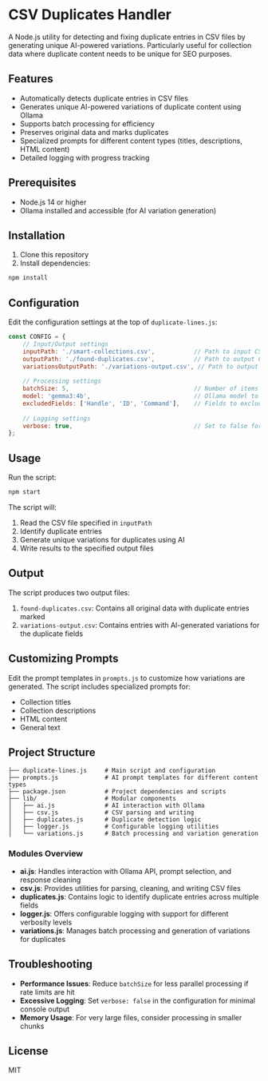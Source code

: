 # CSV Duplicates Handler

A Node.js utility for detecting and fixing duplicate entries in CSV files by generating unique AI-powered variations. Particularly useful for collection data where duplicate content needs to be unique for SEO purposes.

## Features

- Automatically detects duplicate entries in CSV files
- Generates unique AI-powered variations of duplicate content using Ollama
- Supports batch processing for efficiency
- Preserves original data and marks duplicates
- Specialized prompts for different content types (titles, descriptions, HTML content)
- Detailed logging with progress tracking

## Prerequisites

- Node.js 14 or higher
- Ollama installed and accessible (for AI variation generation)

## Installation

1. Clone this repository
2. Install dependencies:

```bash
npm install
```

## Configuration

Edit the configuration settings at the top of `duplicate-lines.js`:

```javascript
const CONFIG = {
    // Input/Output settings
    inputPath: './smart-collections.csv',           // Path to input CSV file
    outputPath: './found-duplicates.csv',           // Path to output CSV with duplicate markers
    variationsOutputPath: './variations-output.csv', // Path to output CSV with generated variations
    
    // Processing settings
    batchSize: 5,                                   // Number of items to process in parallel
    model: 'gemma3:4b',                             // Ollama model to use
    excludedFields: ['Handle', 'ID', 'Command'],    // Fields to exclude from duplicate checking
    
    // Logging settings
    verbose: true,                                  // Set to false for minimal console output
};
```

## Usage

Run the script:

```bash
npm start
```

The script will:
1. Read the CSV file specified in `inputPath`
2. Identify duplicate entries
3. Generate unique variations for duplicates using AI
4. Write results to the specified output files

## Output

The script produces two output files:

1. `found-duplicates.csv`: Contains all original data with duplicate entries marked
2. `variations-output.csv`: Contains entries with AI-generated variations for the duplicate fields

## Customizing Prompts

Edit the prompt templates in `prompts.js` to customize how variations are generated. The script includes specialized prompts for:

- Collection titles
- Collection descriptions
- HTML content
- General text

## Project Structure

```
├── duplicate-lines.js     # Main script and configuration
├── prompts.js             # AI prompt templates for different content types
├── package.json           # Project dependencies and scripts
├── lib/                   # Modular components
│   ├── ai.js              # AI interaction with Ollama
│   ├── csv.js             # CSV parsing and writing
│   ├── duplicates.js      # Duplicate detection logic
│   ├── logger.js          # Configurable logging utilities
│   └── variations.js      # Batch processing and variation generation
```

### Modules Overview

- **ai.js**: Handles interaction with Ollama API, prompt selection, and response cleaning
- **csv.js**: Provides utilities for parsing, cleaning, and writing CSV files
- **duplicates.js**: Contains logic to identify duplicate entries across multiple fields
- **logger.js**: Offers configurable logging with support for different verbosity levels
- **variations.js**: Manages batch processing and generation of variations for duplicates

## Troubleshooting

- **Performance Issues**: Reduce `batchSize` for less parallel processing if rate limits are hit
- **Excessive Logging**: Set `verbose: false` in the configuration for minimal console output
- **Memory Usage**: For very large files, consider processing in smaller chunks

## License

MIT 